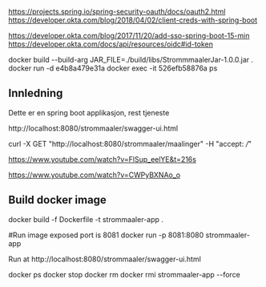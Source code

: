 
https://projects.spring.io/spring-security-oauth/docs/oauth2.html
https://developer.okta.com/blog/2018/04/02/client-creds-with-spring-boot


https://developer.okta.com/blog/2017/11/20/add-sso-spring-boot-15-min
https://developer.okta.com/docs/api/resources/oidc#id-token

docker build --build-arg JAR_FILE=./build/libs/StrommmaalerJar-1.0.0.jar .
docker run -d e4b8a479e31a
docker exec -it 526efb58876a ps

## Innledning
Dette er en spring boot applikasjon, rest tjeneste

http://localhost:8080/strommaaler/swagger-ui.html

curl -X GET "http://localhost:8080/strommaaler/maalinger" -H "accept: */*"


https://www.youtube.com/watch?v=FlSup_eelYE&t=216s

https://www.youtube.com/watch?v=CWPyBXNAo_o

## Build docker image
docker build -f Dockerfile -t strommaaler-app .

#Run image exposed port is 8081
docker run -p 8081:8080 strommaaler-app


Run at 
http://localhost:8080/strommaaler/swagger-ui.html

docker ps
docker stop <containerid>
docker rm <containerid>
docker rmi strommaaler-app --force







